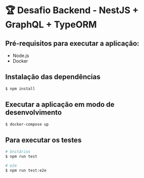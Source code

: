 # 🏆 Desafio Backend - NestJS + GraphQL + TypeORM

## Pré-requisitos para executar a aplicação:
 - Node.js
 - Docker

## Instalação das dependências

```bash
$ npm install
```

## Executar a aplicação em modo de desenvolvimento

```bash
$ docker-compose up
```
## Para executar os testes

```bash
# Unitários
$ npm run test
```
```bash
# e2e
$ npm run test:e2e
```
